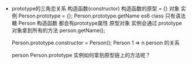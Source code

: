 - prototype的三角恋关系
  构造函数(constructor) 构造函数的原型 = {} 对象 实例
  Person.prototype = {};
  Person.prototype.getName
  es6 class 只有语法糖
  Person 构造函数 都会有prototype属性 原型对象
  实例会通过 prototype 对象拿到所有的方法
  person.getName();

  Person.prototype.constructor = Person();
  Person 1 => n person 的关系

  person Person.prototype
  实例如何拿到原型链上的方法呢？